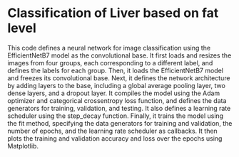 # Classification of Liver based on fat level
This code defines a neural network for image classification using the EfficientNetB7 model as the convolutional base. It first loads and resizes the images from four groups, each corresponding to a different label, and defines the labels for each group. Then, it loads the EfficientNetB7 model and freezes its convolutional base. Next, it defines the network architecture by adding layers to the base, including a global average pooling layer, two dense layers, and a dropout layer. It compiles the model using the Adam optimizer and categorical crossentropy loss function, and defines the data generators for training, validation, and testing. It also defines a learning rate scheduler using the step_decay function. Finally, it trains the model using the fit method, specifying the data generators for training and validation, the number of epochs, and the learning rate scheduler as callbacks. It then plots the training and validation accuracy and loss over the epochs using Matplotlib.



